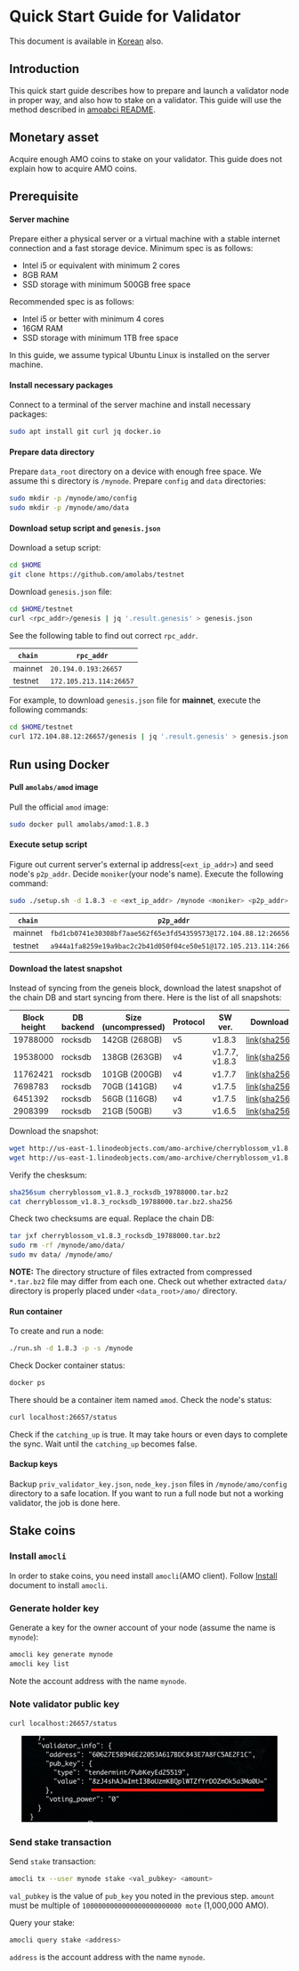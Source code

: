 # Quick Start Guide for Validator
This document is available in [Korean](qs_val.ko.md) also.

## Introduction
This quick start guide describes how to prepare and launch a validator node in
proper way, and also how to stake on a validator. This guide will use the
method described in [amoabci
README](https://github.com/amolabs/amoabci/README.md).

## Monetary asset
Acquire enough AMO coins to stake on your validator. This guide does not
explain how to acquire AMO coins.

## Prerequisite

#### Server machine
Prepare either a physical server or a virtual machine with a stable internet
connection and a fast storage device. Minimum spec is as follows:
* Intel i5 or equivalent with minimum 2 cores
* 8GB RAM
* SSD storage with minimum 500GB free space

Recommended spec is as follows:
* Intel i5 or better with minimum 4 cores
* 16GM RAM
* SSD storage with minimum 1TB free space

In this guide, we assume typical Ubuntu Linux is installed on the server
machine.

#### Install necessary packages
Connect to a terminal of the server machine and install necessary packages:
```bash
sudo apt install git curl jq docker.io
```

#### Prepare data directory
Prepare `data_root` directory on a device with enough free space. We assume thi
s directory is `/mynode`. Prepare `config` and `data` directories:
```bash
sudo mkdir -p /mynode/amo/config
sudo mkdir -p /mynode/amo/data
```

#### Download setup script and `genesis.json`
Download a setup script:
```bash
cd $HOME
git clone https://github.com/amolabs/testnet
```
Download `genesis.json` file:
```bash
cd $HOME/testnet
curl <rpc_addr>/genesis | jq '.result.genesis' > genesis.json
```

See the following table to find out correct `rpc_addr`.

| `chain` | `rpc_addr` |
|-|-|
| mainnet | `20.194.0.193:26657` |
| testnet | `172.105.213.114:26657` |

For example, to download `genesis.json` file for **mainnet**, execute the
following commands:
```bash
cd $HOME/testnet
curl 172.104.88.12:26657/genesis | jq '.result.genesis' > genesis.json
```

## Run using Docker

#### Pull `amolabs/amod` image
Pull the official `amod` image:
```bash
sudo docker pull amolabs/amod:1.8.3
```

#### Execute setup script
Figure out current server's external ip address(`<ext_ip_addr>`) and
seed node's `p2p_addr`. Decide `moniker`(your node's name). Execute the
following command:
```bash
sudo ./setup.sh -d 1.8.3 -e <ext_ip_addr> /mynode <moniker> <p2p_addr>
```

| `chain` | `p2p_addr` |
|-|-|
| mainnet | `fbd1cb0741e30308bf7aae562f65e3fd54359573@172.104.88.12:26656` |
| testnet | `a944a1fa8259e19a9bac2c2b41d050f04ce50e51@172.105.213.114:26656` |

#### Download the latest snapshot
Instead of syncing from the geneis block, download the latest snapshot of the
chain DB and start syncing from there. Here is the list of all snapshots:

| Block height | DB backend | Size (uncompressed) | Protocol | SW ver. | Download |
|-|-|-|-|-|-|
| 19788000 | rocksdb | 142GB (268GB) | v5 | v1.8.3 | [link](http://us-east-1.linodeobjects.com/amo-archive/cherryblossom_v1.8.3_rocksdb_19788000.tar.bz2)([sha256](http://us-east-1.linodeobjects.com/amo-archive/cherryblossom_v1.8.3_rocksdb_19788000.tar.bz2.sha256)) |
| 19538000 | rocksdb | 138GB (263GB) | v4 | v1.7.7, v1.8.3 | [link](http://us-east-1.linodeobjects.com/amo-archive/cherryblossom_v1.7.7_rocksdb_19538000.tar.bz2)([sha256](http://us-east-1.linodeobjects.com/amo-archive/cherryblossom_v1.7.7_rocksdb_19538000.tar.bz2.sha256)) |
| 11762421 | rocksdb | 101GB (200GB) | v4 | v1.7.7 | [link](http://us-east-1.linodeobjects.com/amo-archive/cherryblossom_v1.7.7_rocksdb_11762421.tar.bz2)([sha256](http://us-east-1.linodeobjects.com/amo-archive/cherryblossom_v1.7.7_rocksdb_11762421.tar.bz2.sha256)) |
| 7698783 | rocksdb | 70GB (141GB) | v4 | v1.7.5 | [link](http://us-east-1.linodeobjects.com/amo-archive/cherryblossom_v1.7.5_rocksdb_7698783.tar.bz2)([sha256](http://us-east-1.linodeobjects.com/amo-archive/cherryblossom_v1.7.5_rocksdb_7698783.tar.bz2.sha256)) |
| 6451392 | rocksdb | 56GB (116GB) | v4 | v1.7.5 | [link](http://us-east-1.linodeobjects.com/amo-archive/cherryblossom_v1.7.5_rocksdb_6451392.tar.bz2)([sha256](http://us-east-1.linodeobjects.com/amo-archive/cherryblossom_v1.7.5_rocksdb_6451392.tar.bz2.sha256)) |
| 2908399 | rocksdb | 21GB (50GB) | v3 | v1.6.5 | [link](http://us-east-1.linodeobjects.com/amo-archive/cherryblossom_v1.6.5_rocksdb_2908399.tar.bz2)([sha256](http://us-east-1.linodeobjects.com/amo-archive/cherryblossom_v1.6.5_rocksdb_2908399.tar.bz2.sha256)) |

Download the snapshot:
```bash
wget http://us-east-1.linodeobjects.com/amo-archive/cherryblossom_v1.8.3_rocksdb_19788000.tar.bz2
wget http://us-east-1.linodeobjects.com/amo-archive/cherryblossom_v1.8.3_rocksdb_19788000.tar.bz2.sha256
```
Verify the chesksum:
```bash
sha256sum cherryblossom_v1.8.3_rocksdb_19788000.tar.bz2
cat cherryblossom_v1.8.3_rocksdb_19788000.tar.bz2.sha256
```
Check two checksums are equal. Replace the chain DB:
```bash
tar jxf cherryblossom_v1.8.3_rocksdb_19788000.tar.bz2
sudo rm -rf /mynode/amo/data/
sudo mv data/ /mynode/amo/
```

**NOTE:** The directory structure of files extracted from compressed `*.tar.bz2`
file may differ from each one. Check out whether extracted `data/` directory is
properly placed under `<data_root>/amo/` directory.

#### Run container
To create and run a node:
```bash
./run.sh -d 1.8.3 -p -s /mynode
```

Check Docker container status:
```bash
docker ps
```
There should be a container item named `amod`. Check the node's status:
```bash
curl localhost:26657/status
```
Check if the `catching_up` is true. It may take hours or even days to complete
the sync. Wait until the `catching_up` becomes false.

#### Backup keys
Backup `priv_validator_key.json`, `node_key.json` files in `/mynode/amo/config`
directory to a safe location. If you want to run a full node but not a working
validator, the job is done here.

## Stake coins
### Install `amocli`
In order to stake coins, you need install `amocli`(AMO client). Follow
[Install](https://github.com/amolabs/amo-client-go#installation) document to
install `amocli`.

### Generate holder key
Generate a key for the owner account of your node (assume the name is `mynode`):
```bash
amocli key generate mynode
amocli key list
```
Note the account address with the name `mynode`.

### Note validator public key
```bash
curl localhost:26657/status
```
<p align="center"><img src="images/val_pubkey.png"/></p>

### Send stake transaction
Send `stake` transaction:
```bash
amocli tx --user mynode stake <val_pubkey> <amount>
```
`val_pubkey` is the value of `pub_key` you noted in the previous step. `amount`
must be multiple of `1000000000000000000000000 mote` (1,000,000 AMO).

Query your stake:
```bash
amocli query stake <address>
```
`address` is the account address with the name `mynode`.

